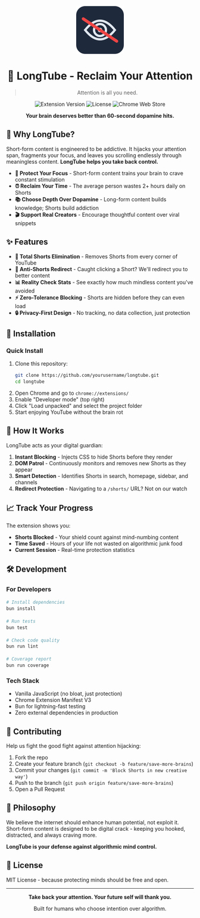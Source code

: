 <div align="center">
  <img src="assets/icon128.png" alt="LongTube Logo" width="128" height="128">
  
  # 🧠 LongTube - Reclaim Your Attention
  
  > Attention is all you need.
</div>

<div align="center">
  
  ![Extension Version](https://img.shields.io/badge/version-1.0.0-blue.svg)
  ![License](https://img.shields.io/badge/license-MIT-green.svg)
  ![Chrome Web Store](https://img.shields.io/badge/chrome-extension-yellow.svg)
  
  **Your brain deserves better than 60-second dopamine hits.**
  
</div>

## 🎯 Why LongTube?

Short-form content is engineered to be addictive. It hijacks your attention span, fragments your focus, and leaves you scrolling endlessly through meaningless content. **LongTube helps you take back control.**

- **🧠 Protect Your Focus** - Short-form content trains your brain to crave constant stimulation
- **⏰ Reclaim Your Time** - The average person wastes 2+ hours daily on Shorts
- **📚 Choose Depth Over Dopamine** - Long-form content builds knowledge; Shorts build addiction
- **🎬 Support Real Creators** - Encourage thoughtful content over viral snippets

## ✨ Features

- **🚫 Total Shorts Elimination** - Removes Shorts from every corner of YouTube
- **🔄 Anti-Shorts Redirect** - Caught clicking a Short? We'll redirect you to better content
- **📊 Reality Check Stats** - See exactly how much mindless content you've avoided
- **⚡ Zero-Tolerance Blocking** - Shorts are hidden before they can even load
- **🔒 Privacy-First Design** - No tracking, no data collection, just protection

## 🚀 Installation

### Quick Install

1. Clone this repository:
   ```bash
   git clone https://github.com/yourusername/longtube.git
   cd longtube
   ```
2. Open Chrome and go to `chrome://extensions/`
3. Enable "Developer mode" (top right)
4. Click "Load unpacked" and select the project folder
5. Start enjoying YouTube without the brain rot

## 💪 How It Works

LongTube acts as your digital guardian:

1. **Instant Blocking** - Injects CSS to hide Shorts before they render
2. **DOM Patrol** - Continuously monitors and removes new Shorts as they appear
3. **Smart Detection** - Identifies Shorts in search, homepage, sidebar, and channels
4. **Redirect Protection** - Navigating to a `/shorts/` URL? Not on our watch

## 📈 Track Your Progress

The extension shows you:

- **Shorts Blocked** - Your shield count against mind-numbing content
- **Time Saved** - Hours of your life not wasted on algorithmic junk food
- **Current Session** - Real-time protection statistics

## 🛠️ Development

### For Developers

```bash
# Install dependencies
bun install

# Run tests
bun test

# Check code quality
bun run lint

# Coverage report
bun run coverage
```

### Tech Stack

- Vanilla JavaScript (no bloat, just protection)
- Chrome Extension Manifest V3
- Bun for lightning-fast testing
- Zero external dependencies in production

## 🤝 Contributing

Help us fight the good fight against attention hijacking:

1. Fork the repo
2. Create your feature branch (`git checkout -b feature/save-more-brains`)
3. Commit your changes (`git commit -m 'Block Shorts in new creative way'`)
4. Push to the branch (`git push origin feature/save-more-brains`)
5. Open a Pull Request

## 🧘 Philosophy

We believe the internet should enhance human potential, not exploit it. Short-form content is designed to be digital crack - keeping you hooked, distracted, and always craving more.

**LongTube is your defense against algorithmic mind control.**

## 📝 License

MIT License - because protecting minds should be free and open.

---

<div align="center">
  
  **Take back your attention. Your future self will thank you.**
  
  Built for humans who choose intention over algorithm.
  
</div>
